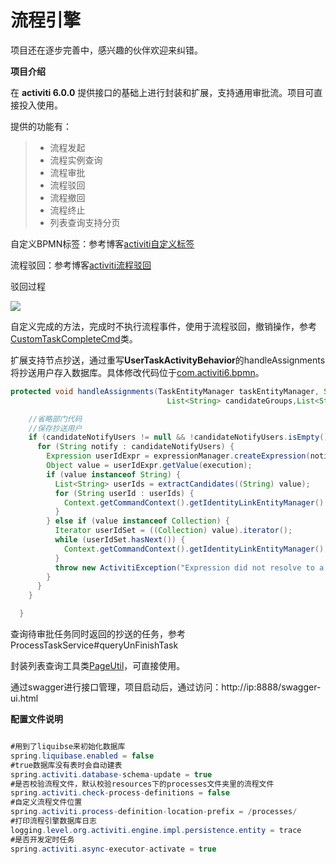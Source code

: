  # 流程引擎

项目还在逐步完善中，感兴趣的伙伴欢迎来纠错。

**项目介绍**

在 **activiti 6.0.0** 提供接口的基础上进行封装和扩展，支持通用审批流。项目可直接投入使用。 

提供的功能有：
> * 流程发起
> * 流程实例查询
> * 流程审批
> * 流程驳回
> * 流程撤回
> * 流程终止
> * 列表查询支持分页

自定义BPMN标签：参考博客[activiti自定义标签][1]


流程驳回：参考博客[activiti流程驳回][2]

驳回过程

![](https://imgconvert.csdnimg.cn/aHR0cHM6Ly9vc2NpbWcub3NjaGluYS5uZXQvb3NjbmV0L3VwLTEyMjAyZGZiYzA3ODU3ZTRiOWEzM2RlYzI1NmQ5YjI5Yjc0LnBuZw?x-oss-process=image/format,png)

自定义完成的方法，完成时不执行流程事件，使用于流程驳回，撤销操作，参考[CustomTaskCompleteCmd](https://github.com/heartlhj/activiti-workflow/blob/master/src/main/java/com/gogoing/workflow/cmd/CustomTaskCompleteCmd.java)类。

扩展支持节点抄送，通过重写**UserTaskActivityBehavior**的handleAssignments将抄送用户存入数据库。具体修改代码位于[com.activiti6.bpmn][3]。

```java
protected void handleAssignments(TaskEntityManager taskEntityManager, String assignee, String owner, List<String> candidateUsers,
                                   List<String> candidateGroups,List<String> candidateNotifyUsers, TaskEntity task, ExpressionManager expressionManager, DelegateExecution execution) {

    //省略部门代码
    //保存抄送用户
    if (candidateNotifyUsers != null && !candidateNotifyUsers.isEmpty()) {
      for (String notify : candidateNotifyUsers) {
        Expression userIdExpr = expressionManager.createExpression(notify);
        Object value = userIdExpr.getValue(execution);
        if (value instanceof String) {
          List<String> userIds = extractCandidates((String) value);
          for (String userId : userIds) {
            Context.getCommandContext().getIdentityLinkEntityManager().addUserIdentityLink(task, userId, NOTIFY);
          }
        } else if (value instanceof Collection) {
          Iterator userIdSet = ((Collection) value).iterator();
          while (userIdSet.hasNext()) {
            Context.getCommandContext().getIdentityLinkEntityManager().addUserIdentityLink(task, (String)userIdSet.next(), NOTIFY);
          }
          throw new ActivitiException("Expression did not resolve to a string or collection of strings");
        }
      }
    }

  }
```

查询待审批任务同时返回的抄送的任务，参考ProcessTaskService#queryUnFinishTask


封装列表查询工具类[PageUtil][4]，可直接使用。

通过swagger进行接口管理，项目启动后，通过访问：http://ip:8888/swagger-ui.html

**配置文件说明**

```java

#用到了liquibse来初始化数据库
spring.liquibase.enabled = false 
#true数据库没有表时会自动建表
spring.activiti.database-schema-update = true
#是否校验流程文件，默认校验resources下的processes文件夹里的流程文件
spring.activiti.check-process-definitions = false
#自定义流程文件位置
spring.activiti.process-definition-location-prefix = /processes/
#打印流程引擎数据库日志
logging.level.org.activiti.engine.impl.persistence.entity = trace
#是否开发定时任务
spring.activiti.async-executor-activate = true
```


  [1]: https://blog.csdn.net/qq_34758074/article/details/106356127
  [2]: https://blog.csdn.net/qq_34758074/article/details/106365223
  [3]: https://github.com/heartlhj/activiti-workflow/tree/master/src/main/java/com/gogoing/workflow/bpmn
  [4]: https://github.com/heartlhj/activiti-workflow/blob/master/src/main/java/com/gogoing/workflow/utils/PageUtil.java
